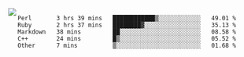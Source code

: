

<a href="https://github.com/anuraghazra/github-readme-stats">
  <img align="left" src="https://github-readme-stats.vercel.app/api?username=kfly8&count_private=true&show_icons=true&theme=calm" />
</a>


<!--START_SECTION:waka-->

```text
Perl       3 hrs 39 mins   ████████████▒░░░░░░░░░░░░   49.01 %
Ruby       2 hrs 37 mins   ████████▓░░░░░░░░░░░░░░░░   35.13 %
Markdown   38 mins         ██░░░░░░░░░░░░░░░░░░░░░░░   08.58 %
C++        24 mins         █▒░░░░░░░░░░░░░░░░░░░░░░░   05.52 %
Other      7 mins          ▒░░░░░░░░░░░░░░░░░░░░░░░░   01.68 %
```

<!--END_SECTION:waka-->
